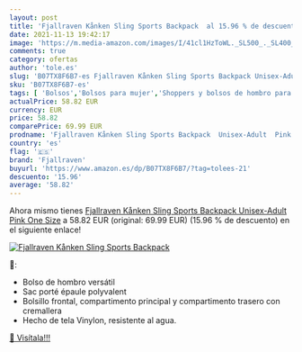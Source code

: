 ```yaml
---
layout: post
title: 'Fjallraven Kånken Sling Sports Backpack  al 15.96 % de descuento'
date: 2021-11-13 19:42:17
image: 'https://m.media-amazon.com/images/I/41cl1HzToWL._SL500_._SL400_.jpg'
comments: true
category: ofertas
author: 'tole.es'
slug: 'B07TX8F6B7-es Fjallraven Kånken Sling Sports Backpack Unisex-Adult Pink...'
sku: 'B07TX8F6B7-es'
tags: [ 'Bolsos','Bolsos para mujer','Shoppers y bolsos de hombro para mujer','Zapatos y complementos','backpack','fjallraven', ]
actualPrice: 58.82 EUR
currency: EUR
price: 58.82
comparePrice: 69.99 EUR
prodname: 'Fjallraven Kånken Sling Sports Backpack  Unisex-Adult  Pink  One Size'
country: 'es'
flag: '🇪🇸'
brand: 'Fjallraven'
buyurl: 'https://www.amazon.es/dp/B07TX8F6B7/?tag=tolees-21'
descuento: '15.96'
average: '58.82'
---
```


Ahora mismo tienes [Fjallraven Kånken Sling Sports Backpack  Unisex-Adult  Pink  One Size](https://www.amazon.es/dp/B07TX8F6B7/?tag=tolees-21) a 58.82 EUR (original: 69.99 EUR) (15.96 %  de descuento) en el siguiente enlace!

[![Fjallraven Kånken Sling Sports Backpack ](https://m.media-amazon.com/images/I/41cl1HzToWL._SL500_._SL400_.jpg)](https://www.amazon.es/dp/B07TX8F6B7/?tag=tolees-21)

🔎:

- Bolso de hombro versátil
- Sac porté épaule polyvalent
- Bolsillo frontal, compartimento principal y compartimento trasero con cremallera
- Hecho de tela Vinylon, resistente al agua.

[🛒 Visítala!!!](https://www.amazon.es/dp/B07TX8F6B7/?tag=tolees-21)
